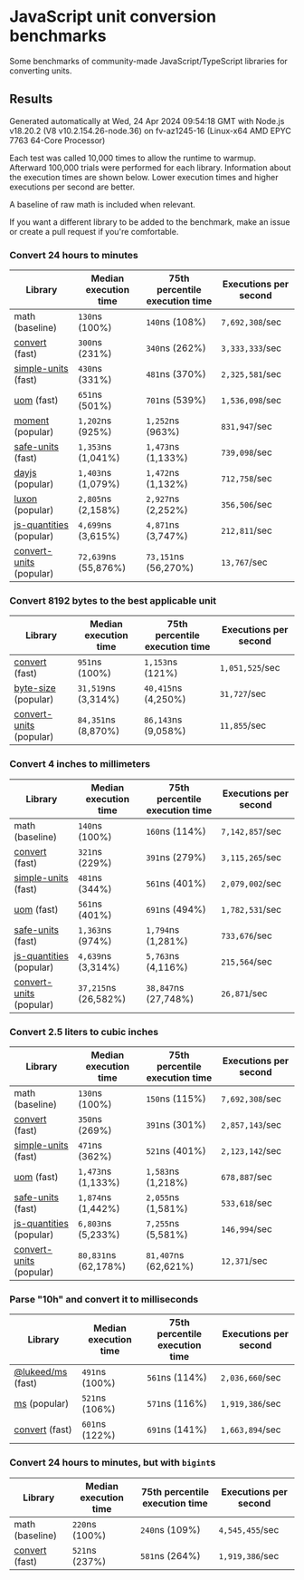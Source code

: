 # JavaScript unit conversion benchmarks

Some benchmarks of community-made JavaScript/TypeScript libraries for converting units.

## Results

<!-- beginblock(results) -->

Generated automatically at Wed, 24 Apr 2024 09:54:18 GMT with Node.js v18.20.2 (V8 v10.2.154.26-node.36) on fv-az1245-16 (Linux-x64 AMD EPYC 7763 64-Core Processor)

Each test was called 10,000 times to allow the runtime to warmup.
Afterward 100,000 trials were performed for each library.
Information about the execution times are shown below.
Lower execution times and higher executions per second are better.

A baseline of raw math is included when relevant.

If you want a different library to be added to the benchmark, make an issue or create a pull request if you're comfortable.

### Convert 24 hours to minutes

| Library                                                            | Median execution time | 75th percentile execution time | Executions per second |
| ------------------------------------------------------------------ | --------------------- | ------------------------------ | --------------------- |
| math (baseline)                                                    | `130`ns (100%)        | `140`ns (108%)                 | `7,692,308`/sec       |
| [convert](https://npmjs.com/package/convert) (fast)                | `300`ns (231%)        | `340`ns (262%)                 | `3,333,333`/sec       |
| [simple-units](https://npmjs.com/package/simple-units) (fast)      | `430`ns (331%)        | `481`ns (370%)                 | `2,325,581`/sec       |
| [uom](https://npmjs.com/package/uom) (fast)                        | `651`ns (501%)        | `701`ns (539%)                 | `1,536,098`/sec       |
| [moment](https://npmjs.com/package/moment) (popular)               | `1,202`ns (925%)      | `1,252`ns (963%)               | `831,947`/sec         |
| [safe-units](https://npmjs.com/package/safe-units) (fast)          | `1,353`ns (1,041%)    | `1,473`ns (1,133%)             | `739,098`/sec         |
| [dayjs](https://npmjs.com/package/dayjs) (popular)                 | `1,403`ns (1,079%)    | `1,472`ns (1,132%)             | `712,758`/sec         |
| [luxon](https://npmjs.com/package/luxon) (popular)                 | `2,805`ns (2,158%)    | `2,927`ns (2,252%)             | `356,506`/sec         |
| [js-quantities](https://npmjs.com/package/js-quantities) (popular) | `4,699`ns (3,615%)    | `4,871`ns (3,747%)             | `212,811`/sec         |
| [convert-units](https://npmjs.com/package/convert-units) (popular) | `72,639`ns (55,876%)  | `73,151`ns (56,270%)           | `13,767`/sec          |

### Convert 8192 bytes to the best applicable unit

| Library                                                            | Median execution time | 75th percentile execution time | Executions per second |
| ------------------------------------------------------------------ | --------------------- | ------------------------------ | --------------------- |
| [convert](https://npmjs.com/package/convert) (fast)                | `951`ns (100%)        | `1,153`ns (121%)               | `1,051,525`/sec       |
| [byte-size](https://npmjs.com/package/byte-size) (popular)         | `31,519`ns (3,314%)   | `40,415`ns (4,250%)            | `31,727`/sec          |
| [convert-units](https://npmjs.com/package/convert-units) (popular) | `84,351`ns (8,870%)   | `86,143`ns (9,058%)            | `11,855`/sec          |

### Convert 4 inches to millimeters

| Library                                                            | Median execution time | 75th percentile execution time | Executions per second |
| ------------------------------------------------------------------ | --------------------- | ------------------------------ | --------------------- |
| math (baseline)                                                    | `140`ns (100%)        | `160`ns (114%)                 | `7,142,857`/sec       |
| [convert](https://npmjs.com/package/convert) (fast)                | `321`ns (229%)        | `391`ns (279%)                 | `3,115,265`/sec       |
| [simple-units](https://npmjs.com/package/simple-units) (fast)      | `481`ns (344%)        | `561`ns (401%)                 | `2,079,002`/sec       |
| [uom](https://npmjs.com/package/uom) (fast)                        | `561`ns (401%)        | `691`ns (494%)                 | `1,782,531`/sec       |
| [safe-units](https://npmjs.com/package/safe-units) (fast)          | `1,363`ns (974%)      | `1,794`ns (1,281%)             | `733,676`/sec         |
| [js-quantities](https://npmjs.com/package/js-quantities) (popular) | `4,639`ns (3,314%)    | `5,763`ns (4,116%)             | `215,564`/sec         |
| [convert-units](https://npmjs.com/package/convert-units) (popular) | `37,215`ns (26,582%)  | `38,847`ns (27,748%)           | `26,871`/sec          |

### Convert 2.5 liters to cubic inches

| Library                                                            | Median execution time | 75th percentile execution time | Executions per second |
| ------------------------------------------------------------------ | --------------------- | ------------------------------ | --------------------- |
| math (baseline)                                                    | `130`ns (100%)        | `150`ns (115%)                 | `7,692,308`/sec       |
| [convert](https://npmjs.com/package/convert) (fast)                | `350`ns (269%)        | `391`ns (301%)                 | `2,857,143`/sec       |
| [simple-units](https://npmjs.com/package/simple-units) (fast)      | `471`ns (362%)        | `521`ns (401%)                 | `2,123,142`/sec       |
| [uom](https://npmjs.com/package/uom) (fast)                        | `1,473`ns (1,133%)    | `1,583`ns (1,218%)             | `678,887`/sec         |
| [safe-units](https://npmjs.com/package/safe-units) (fast)          | `1,874`ns (1,442%)    | `2,055`ns (1,581%)             | `533,618`/sec         |
| [js-quantities](https://npmjs.com/package/js-quantities) (popular) | `6,803`ns (5,233%)    | `7,255`ns (5,581%)             | `146,994`/sec         |
| [convert-units](https://npmjs.com/package/convert-units) (popular) | `80,831`ns (62,178%)  | `81,407`ns (62,621%)           | `12,371`/sec          |

### Parse "10h" and convert it to milliseconds

| Library                                                   | Median execution time | 75th percentile execution time | Executions per second |
| --------------------------------------------------------- | --------------------- | ------------------------------ | --------------------- |
| [@lukeed/ms](https://npmjs.com/package/@lukeed/ms) (fast) | `491`ns (100%)        | `561`ns (114%)                 | `2,036,660`/sec       |
| [ms](https://npmjs.com/package/ms) (popular)              | `521`ns (106%)        | `571`ns (116%)                 | `1,919,386`/sec       |
| [convert](https://npmjs.com/package/convert) (fast)       | `601`ns (122%)        | `691`ns (141%)                 | `1,663,894`/sec       |

### Convert 24 hours to minutes, but with `bigint`s

| Library                                             | Median execution time | 75th percentile execution time | Executions per second |
| --------------------------------------------------- | --------------------- | ------------------------------ | --------------------- |
| math (baseline)                                     | `220`ns (100%)        | `240`ns (109%)                 | `4,545,455`/sec       |
| [convert](https://npmjs.com/package/convert) (fast) | `521`ns (237%)        | `581`ns (264%)                 | `1,919,386`/sec       |

<!-- endblock(results) -->
